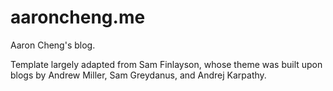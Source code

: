 # aaroncheng.me
Aaron Cheng's blog.

Template largely adapted from Sam Finlayson, whose theme was built upon blogs by Andrew Miller,
Sam Greydanus, and Andrej Karpathy.
